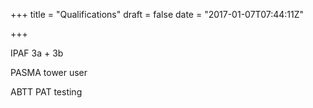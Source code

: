 +++
title = "Qualifications"
draft = false
date = "2017-01-07T07:44:11Z"

+++

IPAF 3a + 3b

PASMA tower user

ABTT PAT testing